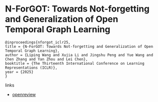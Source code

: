 # N-ForGOT: Towards Not-forgetting and Generalization of Open Temporal Graph Learning

```
@inproceedings{nforgot_iclr25,
title = {N-ForGOT: Towards Not-forgetting and Generalization of Open Temporal Graph Learning},
author = {Liping Wang and Xujia Li and Jingshu Peng and Yue Wang and Chen Zhang and Yan Zhou and Lei Chen},
booktitle = {The Thirteenth International Conference on Learning Representations (ICLR)},
year = {2025}
}
```

links
- [openreview](https://openreview.net/forum?id=rLlDt2FQvz)
